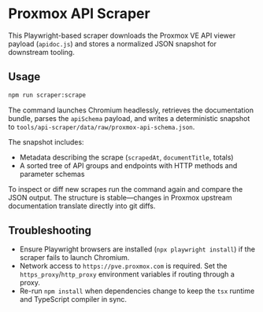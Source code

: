# Proxmox API Scraper

This Playwright-based scraper downloads the Proxmox VE API viewer payload (`apidoc.js`) and
stores a normalized JSON snapshot for downstream tooling.

## Usage

```bash
npm run scraper:scrape
```

The command launches Chromium headlessly, retrieves the documentation bundle, parses the
`apiSchema` payload, and writes a deterministic snapshot to
`tools/api-scraper/data/raw/proxmox-api-schema.json`.

The snapshot includes:

- Metadata describing the scrape (`scrapedAt`, `documentTitle`, totals)
- A sorted tree of API groups and endpoints with HTTP methods and parameter schemas

To inspect or diff new scrapes run the command again and compare the JSON output. The structure is
stable—changes in Proxmox upstream documentation translate directly into git diffs.

## Troubleshooting

- Ensure Playwright browsers are installed (`npx playwright install`) if the scraper fails to
  launch Chromium.
- Network access to `https://pve.proxmox.com` is required. Set the `https_proxy`/`http_proxy`
  environment variables if routing through a proxy.
- Re-run `npm install` when dependencies change to keep the `tsx` runtime and TypeScript compiler in sync.
